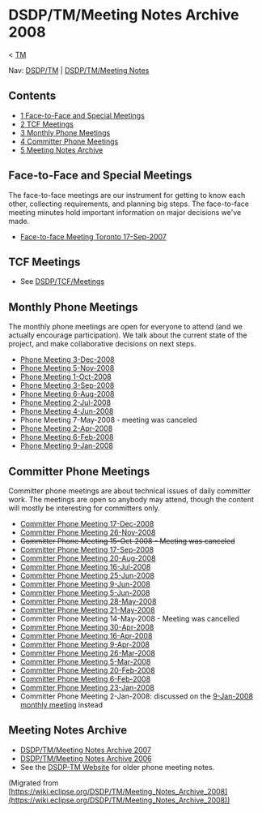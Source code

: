

DSDP/TM/Meeting Notes Archive 2008
==================================

< [TM](./TM "DSDP/TM")

Nav: [DSDP/TM](./TM "DSDP/TM") | [DSDP/TM/Meeting Notes](./Meetings "DSDP/TM/Meeting Notes")

Contents
--------

*   [1 Face-to-Face and Special Meetings](#Face-to-Face-and-Special-Meetings)
*   [2 TCF Meetings](#TCF-Meetings)
*   [3 Monthly Phone Meetings](#Monthly-Phone-Meetings)
*   [4 Committer Phone Meetings](#Committer-Phone-Meetings)
*   [5 Meeting Notes Archive](#Meeting-Notes-Archive)

Face-to-Face and Special Meetings
---------------------------------

The face-to-face meetings are our instrument for getting to know each other, collecting requirements, and planning big steps. The face-to-face meeting minutes hold important information on major decisions we've made.

*   [Face-to-face Meeting Toronto 17-Sep-2007](./Face-to-face_Meeting_Toronto_17-Sep-2007 "DSDP/TM/Face-to-face Meeting Toronto 17-Sep-2007")

TCF Meetings
------------

*   See [DSDP/TCF/Meetings](https://wiki.eclipse.org/DSDP/TCF/Meetings "DSDP/TCF/Meetings")

Monthly Phone Meetings
----------------------

The monthly phone meetings are open for everyone to attend (and we actually encourage participation). We talk about the current state of the project, and make collaborative decisions on next steps.

*   [Phone Meeting 3-Dec-2008](./Phone_Meeting_3-Dec-2008 "DSDP/TM/Phone Meeting 3-Dec-2008")
*   [Phone Meeting 5-Nov-2008](./Phone_Meeting_5-Nov-2008 "DSDP/TM/Phone Meeting 5-Nov-2008")
*   [Phone Meeting 1-Oct-2008](./Phone_Meeting_1-Oct-2008 "DSDP/TM/Phone Meeting 1-Oct-2008")
*   [Phone Meeting 3-Sep-2008](./Phone_Meeting_3-Sep-2008 "DSDP/TM/Phone Meeting 3-Sep-2008")
*   [Phone Meeting 6-Aug-2008](./Phone_Meeting_6-Aug-2008 "DSDP/TM/Phone Meeting 6-Aug-2008")
*   [Phone Meeting 2-Jul-2008](./Phone_Meeting_2-Jul-2008 "DSDP/TM/Phone Meeting 2-Jul-2008")
*   [Phone Meeting 4-Jun-2008](./Phone_Meeting_4-Jun-2008 "DSDP/TM/Phone Meeting 4-Jun-2008")
*   Phone Meeting 7-May-2008 - meeting was canceled
*   [Phone Meeting 2-Apr-2008](./Phone_Meeting_2-Apr-2008 "DSDP/TM/Phone Meeting 2-Apr-2008")
*   [Phone Meeting 6-Feb-2008](./Phone_Meeting_6-Feb-2008 "DSDP/TM/Phone Meeting 6-Feb-2008")
*   [Phone Meeting 9-Jan-2008](./Phone_Meeting_9-Jan-2008 "DSDP/TM/Phone Meeting 9-Jan-2008")

Committer Phone Meetings
------------------------

Committer phone meetings are about technical issues of daily committer work. The meetings are open so anybody may attend, though the content will mostly be interesting for committers only.

*   [Committer Phone Meeting 17-Dec-2008](./Committer_Phone_Meeting_17-Dec-2008 "DSDP/TM/Committer Phone Meeting 17-Dec-2008")
*   [Committer Phone Meeting 26-Nov-2008](./Committer_Phone_Meeting_26-Nov-2008 "DSDP/TM/Committer Phone Meeting 26-Nov-2008")
*   ~~Committer Phone Meeting 15-Oct-2008 - Meeting was canceled~~
*   [Committer Phone Meeting 17-Sep-2008](./Committer_Phone_Meeting_17-Sep-2008 "DSDP/TM/Committer Phone Meeting 17-Sep-2008")
*   [Committer Phone Meeting 20-Aug-2008](./Committer_Phone_Meeting_20-Aug-2008 "DSDP/TM/Committer Phone Meeting 20-Aug-2008")
*   [Committer Phone Meeting 16-Jul-2008](./Committer_Phone_Meeting_16-Jul-2008 "DSDP/TM/Committer Phone Meeting 16-Jul-2008")
*   [Committer Phone Meeting 25-Jun-2008](./Committer_Phone_Meeting_25-Jun-2008 "DSDP/TM/Committer Phone Meeting 25-Jun-2008")
*   [Committer Phone Meeting 9-Jun-2008](./Committer_Phone_Meeting_9-Jun-2008 "DSDP/TM/Committer Phone Meeting 9-Jun-2008")
*   [Committer Phone Meeting 5-Jun-2008](./Committer_Phone_Meeting_5-Jun-2008 "DSDP/TM/Committer Phone Meeting 5-Jun-2008")
*   [Committer Phone Meeting 28-May-2008](./Committer_Phone_Meeting_28-May-2008 "DSDP/TM/Committer Phone Meeting 28-May-2008")
*   [Committer Phone Meeting 21-May-2008](./Committer_Phone_Meeting_21-May-2008 "DSDP/TM/Committer Phone Meeting 21-May-2008")
*   Committer Phone Meeting 14-May-2008 - Meeting was cancelled
*   [Committer Phone Meeting 30-Apr-2008](./Committer_Phone_Meeting_30-Apr-2008 "DSDP/TM/Committer Phone Meeting 30-Apr-2008")
*   [Committer Phone Meeting 16-Apr-2008](./Committer_Phone_Meeting_16-Apr-2008 "DSDP/TM/Committer Phone Meeting 16-Apr-2008")
*   [Committer Phone Meeting 9-Apr-2008](./Committer_Phone_Meeting_9-Apr-2008 "DSDP/TM/Committer Phone Meeting 9-Apr-2008")
*   [Committer Phone Meeting 26-Mar-2008](./Committer_Phone_Meeting_26-Mar-2008 "DSDP/TM/Committer Phone Meeting 26-Mar-2008")
*   [Committer Phone Meeting 5-Mar-2008](./Committer_Phone_Meeting_5-Mar-2008 "DSDP/TM/Committer Phone Meeting 5-Mar-2008")
*   [Committer Phone Meeting 20-Feb-2008](./Committer_Phone_Meeting_20-Feb-2008 "DSDP/TM/Committer Phone Meeting 20-Feb-2008")
*   [Committer Phone Meeting 6-Feb-2008](./Committer_Phone_Meeting_6-Feb-2008 "DSDP/TM/Committer Phone Meeting 6-Feb-2008")
*   [Committer Phone Meeting 23-Jan-2008](./Committer_Phone_Meeting_23-Jan-2008 "DSDP/TM/Committer Phone Meeting 23-Jan-2008")
*   Committer Phone Meeting 2-Jan-2008: discussed on the [9-Jan-2008 monthly meeting](./Phone_Meeting_9-Jan-2008 "DSDP/TM/Phone Meeting 9-Jan-2008") instead

Meeting Notes Archive
---------------------

*   [DSDP/TM/Meeting Notes Archive 2007](./Meeting_Notes_Archive_2007 "DSDP/TM/Meeting Notes Archive 2007")
*   [DSDP/TM/Meeting Notes Archive 2006](./Meeting_Notes_Archive_2006 "DSDP/TM/Meeting Notes Archive 2006")
*   See the [DSDP-TM Website](https://www.eclipse.org/dsdp/tm/doc/) for older phone meeting notes.


(Migrated from [https://wiki.eclipse.org/DSDP/TM/Meeting_Notes_Archive_2008](https://wiki.eclipse.org/DSDP/TM/Meeting_Notes_Archive_2008))